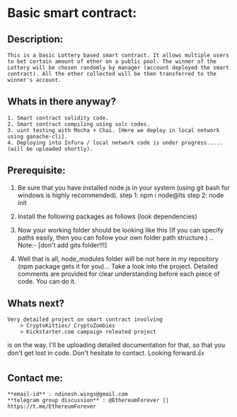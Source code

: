 # Basic smart contract:
## Description:
	This is a basic Lottery based smart contract. It allows multiple users to bet certain amount of ether on a public pool. The winner of the Lottery will be chosen randomly by manager (account deployed the smart contract). All the ether collected will be then transferred to the winner's account. 
## Whats in there anyway?
	1. Smart contract solidity code.
	2. Smart contract compiling using solc codes.
	3. uint testing with Mocha + Chai. [Here we deploy in local network using ganache-cli].
	4. Deploying into Infura / local network code is under progress.....(will be uploaded shortly).
## Prerequisite:
1. Be sure that you have installed node.js in your system (using git bash for windows is highly recommended).
	step 1: npm i node@lts
	step 2: node init
2. Install the following packages as follows (look dependencies)
 
3. Now your working folder should be looking like this (If you can specify paths easily, then you can follow your own folder path structure.) .. Note:- [don't add gits folder!!!]
 
4. Well that is all, node_modules folder will be not here in my repository (npm package gets it for you)... Take a look into the project. Detailed comments are provided for clear understanding before each piece of code. You can do it.

## Whats next?
	Very detailed project on smart contract involving 
		> CryptoKitties/ CryptoZombies
		> Kickstarter.com campaign releated project
is on the way. I'll be uploading detailed documentation for that, so that you don't get lost in code. Don't hesitate to contact. Looking forward.:+1:

## Contact me:
	**email-id** : ndinesh.wings@gmail.com
	**telegram group discussion** : @EthereumForever || https://t.me/EthereumForever

